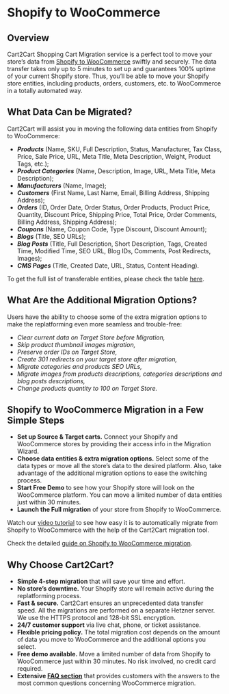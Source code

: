 # Shopify to WooCommerce
## Overview
Cart2Cart Shopping Cart Migration service is a perfect tool to move your store’s data from [Shopify to WooCommerce](https://www.shopping-cart-migration.com/shopping-cart-migration-options/4926-shopify-to-woocommerce-migration?utm_source=github-articles&utm_medium=articles&utm_campaign=github.com) swiftly and securely. The data transfer takes only up to 5 minutes to set up and guarantees 100% uptime of your current Shopify store. Thus, you’ll be able to move your Shopify store entities, including products, orders, customers, etc. to WooCommerce in a totally automated way.
## What Data Can be Migrated?
Cart2Cart will assist you in moving the following data entities from Shopify to WooCommerce:
* **_Products_** (Name, SKU, Full Description, Status, Manufacturer, Tax Class, Price, Sale Price, URL, Meta Title, Meta Description, Weight, Product Tags, etc.);
* **_Product Categories_** (Name, Description, Image, URL, Meta Title, Meta Description);
* **_Manufacturers_** (Name, Image);
* **_Customers_** (First Name, Last Name, Email, Billing Address, Shipping Address);
* **_Orders_** (ID, Order Date, Order Status, Order Products, Product Price, Quantity, Discount Price, Shipping Price, Total Price, Order Comments, Billing Address, Shipping Address);
* **_Coupons_** (Name, Coupon Code, Type Discount, Discount Amount);
* **_Blogs_** (Title, SEO URLs);
* **_Blog Posts_** (Title, Full Description, Short Description, Tags, Created Time, Modified Time, SEO URL, Blog IDs, Comments, Post Redirects, Images);
* **_CMS Pages_** (Title, Created Date, URL, Status, Content Heading).
 
To get the full list of transferable entities, please check the table [here](https://www.shopping-cart-migration.com/shopping-cart-migration-options/4926-shopify-to-woocommerce-migration?utm_source=github-articles&utm_medium=articles&utm_campaign=github.com).
## What Are the Additional Migration Options?
Users have the ability to choose some of the extra migration options to make the replatforming even more seamless and trouble-free:
* _Clear current data on Target Store before Migration,_
* _Skip product thumbnail images migration,_
* _Preserve order IDs on Target Store,_
* _Create 301 redirects on your target store after migration,_
* _Migrate categories and products SEO URLs,_
* _Migrate images from products descriptions, categories descriptions and blog posts descriptions,_
* _Change products quantity to 100 on Target Store._
## Shopify to WooCommerce Migration in a Few Simple Steps 
* **Set up Source & Target carts.** Connect your Shopify and WooCommerce stores by providing their access info in the Migration Wizard.
* **Choose data entities & extra migration options.** Select some of the data types or move all the store’s data to the desired platform. Also, take advantage of the additional migration options to ease the switching process.
* **Start Free Demo** to see how your Shopify store will look on the WooCommerce platform. You can move a limited number of data entities just within 30 minutes.  
* **Launch the Full migration** of your store from Shopify to WooCommerce.

Watch our [video tutorial](https://www.youtube.com/watch?v=f-ZWiRea5fE?utm_source=github-articles&utm_medium=articles&utm_term=shopify-woocommerce&utm_campaign=github.com) to see how easy it is to automatically migrate from Shopify to WooCommerce with the help of the Cart2Cart migration tool.
 
Check the detailed [guide on Shopify to WooCommerce migration](https://www.shopping-cart-migration.com/carts-reviews/woocommerce/11965-how-to-migrate-from-shopify-to-woocommerce?utm_source=github-articles&utm_medium=articles&utm_term=shopify-woocommerce&utm_campaign=github.com). 
## Why Choose Cart2Cart?
* **Simple 4-step migration** that will save your time and effort.
* **No store’s downtime.** Your Shopify store will remain active during the replatforming process.
* **Fast & secure.** Cart2Cart ensures an unprecedented data transfer speed. All the migrations are performed on a separate Hetzner server. We use the HTTPS protocol and 128-bit SSL encryption.
* **24/7 customer support** via live chat, phone, or ticket assistance.
* **Flexible pricing policy.** The total migration cost depends on the amount of data you move to WooCommerce and the additional options you select.   
* **Free demo available.** Move a limited number of data from Shopify to WooCommerce just within 30 minutes. No risk involved, no credit card required. 
* **Extensive [FAQ section](https://www.shopping-cart-migration.com/faq/45-woocommerce?utm_source=github-articles&utm_medium=articles&utm_term=shopify-woocommerce&utm_campaign=github.com)** that provides customers with the answers to the most common questions concerning WooCommerce migration.
